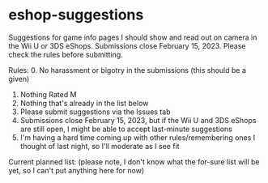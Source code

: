 # eshop-suggestions
Suggestions for game info pages I should show and read out on camera in the Wii U or 3DS eShops. Submissions close February 15, 2023. Please check the rules before submitting.

Rules:
0. No harassment or bigotry in the submissions (this should be a given)
1. Nothing Rated M
2. Nothing that's already in the list below
3. Please submit suggestions via the Issues tab
4. Submissions close February 15, 2023, but if the Wii U and 3DS eShops are still open, I might be able to accept last-minute suggestions
5. I'm having a hard time coming up with other rules/remembering ones I thought of last night, so I'll moderate as I see fit

Current planned list:
(please note, I don't know what the for-sure list will be yet, so I can't put anything here for now)
